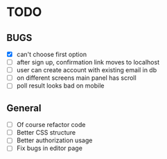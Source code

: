 # TODO

## **BUGS**
- [x] can't choose first option
- [ ] after sign up, confirmation link moves to localhost
- [ ] user can create account with existing email in db
- [ ] on different screens main panel has scroll
- [ ] poll result looks bad on mobile

## General

- [ ] Of course refactor code
- [ ] Better CSS structure
- [ ] Better authorization usage
- [ ] Fix bugs in editor page